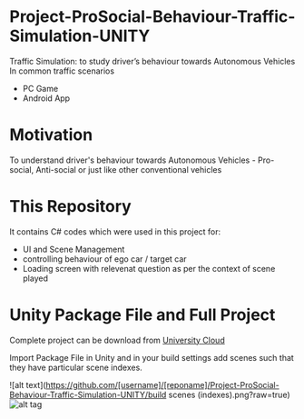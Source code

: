 # Project-ProSocial-Behaviour-Traffic-Simulation-UNITY

Traffic Simulation: to study driver’s behaviour towards Autonomous Vehicles
In common traffic scenarios

- PC Game
- Android App

# Motivation

To understand driver's behaviour towards Autonomous Vehicles - Pro-social, Anti-social or just like other conventional vehicles

# This Repository

It contains C# codes which were used in this project for:
 - UI and Scene Management
 - controlling behaviour of ego car / target car
 - Loading screen with relevenat question as per the context of scene played

# Unity Package File and Full Project

Complete project can be download from [University Cloud](https://cloud.uol.de/s/L9HGPx83Y6gBrCw?path=%2FUnity%20File%20and%20Assets%20(Final))

Import Package File in Unity and in your build settings add scenes such that they have particular scene indexes.


![alt text](https://github.com/[username]/[reponame]/Project-ProSocial-Behaviour-Traffic-Simulation-UNITY/build scenes (indexes).png?raw=true)
![alt tag](http://url/to/img.png)


